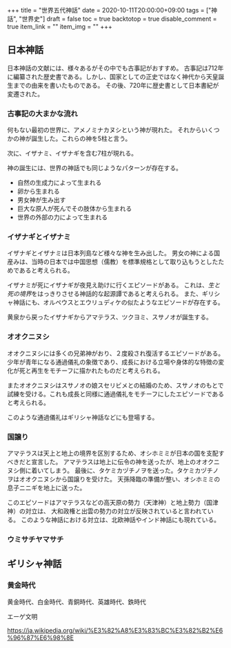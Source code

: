 +++
title = "世界五代神話"
date = 2020-10-11T20:00:00+09:00
tags = ["神話", "世界史"]
draft = false
toc = true
backtotop = true
disable_comment = true
item_link = ""
item_img = ""
+++


## 日本神話
日本神話の文献には、様々あるがその中でも古事記がおすすめ。
古事記は712年に編纂された歴史書である。しかし、国家としての正史ではなく神代から天皇誕生までの由来を書いたものである。
その後、720年に歴史書として日本書紀が変遷された。

### 古事記の大まかな流れ

何もない最初の世界に、アメノミナカヌシという神が現れた。
それからいくつかの神が誕生した。これらの神を5柱と言う。

次に、イザナミ、イザナギを含む7柱が現れる。

神の誕生には、世界の神話でも同じようなパターンが存在する。
- 自然の生成力によって生まれる
- 卵から生まれる
- 男女神が生み出す
- 巨大な原人が死んでその肢体から生まれる
- 世界の外部の力によって生まれる

### イザナギとイザナミ
イザナギとイザナミは日本列島など様々な神を生み出した。
男女の神による国産みは、当時の日本では中国思想（儒教）を標準規格として取り込もうとしたためであると考えられる。

イザナミが死にイザナギが夜見え助けに行くエピソードがある。
これは、*生と死の境界*をはっきりさせる神話的な起源譚であると考えられる。
また、ギリシャ神話にも、オルペウスとエウリュディケの似たようなエピソードが存在する。

黄泉から戻ったイザナギからアマテラス、ツクヨミ、スサノオが誕生する。

### オオクニヌシ
オオクニヌシには多くの兄弟神がおり、２度殺され復活するエピソードがある。
少年が青年になる通過儀礼の象徴であり、成長における立場や身体的な特徴の変化が死と再生をモチーフに描かれたものだと考えられる。

またオオクニヌシはスサノオの娘スセリビメとの結婚のため、スサノオのもとで試練を受ける。これも成長と同様に通過儀礼をモチーフにしたエピソードであると考えられる。

このような通過儀礼はギリシャ神話などにも登場する。

### 国譲り
アマテラスは天上と地上の境界を区別するため、オシホミミが日本の国を支配すべきだと宣言した。
アマテラスは地上に伝令の神を送ったが、地上のオオクニヌシ側に着いてしまう。
最後に、タケミカヅチノヲを送った。タケミカヅチノヲはオオクニヌシから国譲りを受けた。
天孫降臨の準備が整い、オシホミミの息子ニニギを地上に送った。

このエピソードはアマテラスなどの高天原の勢力（天津神）と地上勢力（国津神）の対立は、
大和政権と出雲の勢力の対立が反映されていると言われている。
このような神話における対立は、北欧神話やインド神話にも現れている。

### ウミサチヤマサチ

## ギリシャ神話

### 黄金時代

黄金時代、白金時代、青銅時代、英雄時代、鉄時代

エーゲ文明

https://ja.wikipedia.org/wiki/%E3%82%A8%E3%83%BC%E3%82%B2%E6%96%87%E6%98%8E

